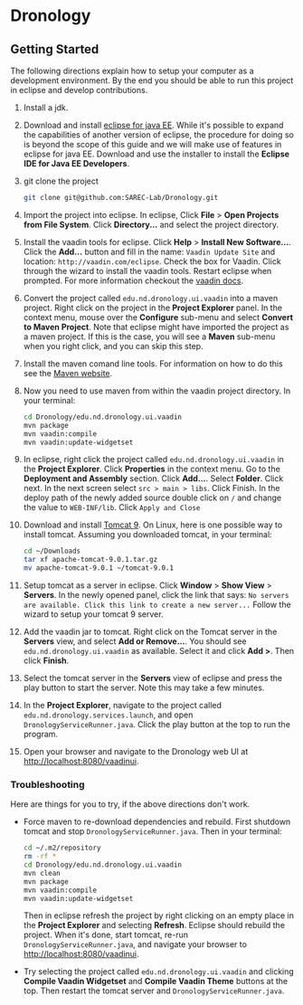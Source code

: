 # Dronology

## Getting Started

The following directions explain how to setup your computer as a development environment. By the end you should be able to run this project in eclipse and develop contributions.

1. Install a jdk.
  
2. Download and install [eclipse for java EE](https://www.eclipse.org/home/index.php). While it's possible to expand the capabilities of another version of eclipse, the procedure for doing so is beyond the scope of this guide and we will make use of features in eclipse for java EE. Download and use the installer to install the **Eclipse IDE for Java EE Developers**.

3. git clone the project
	```bash
	git clone git@github.com:SAREC-Lab/Dronology.git
	```

4. Import the project into eclipse. In eclipse, Click **File** > **Open Projects from File System**. Click **Directory...** and select the project directory.

5. Install the vaadin tools for eclipse. Click **Help** > **Install New Software...**. Click the **Add...** button and fill in the name: `Vaadin Update Site` and location: `http://vaadin.com/eclipse`. Check the box for Vaadin. Click through the wizard to install the vaadin tools. Restart eclipse when prompted. For more information checkout the [vaadin docs](https://vaadin.com/docs/framework/installing/installing-eclipse.html).

6. Convert the project called `edu.nd.dronology.ui.vaadin` into a maven project. Right click on the project in the **Project Explorer** panel. In the context menu, mouse over the **Configure** sub-menu and select **Convert to Maven Project**. Note that eclipse might have imported the project as a maven project. If this is the case, you will see a **Maven** sub-menu when you right click, and you can skip this step.

7. Install the maven comand line tools. For information on how to do this see the [Maven website](https://maven.apache.org/).

8. Now you need to use maven from within the vaadin project directory. In your terminal:
	```bash
	cd Dronology/edu.nd.dronology.ui.vaadin
	mvn package
	mvn vaadin:compile
	mvn vaadin:update-widgetset
	```

9. In eclipse, right click the project called `edu.nd.dronology.ui.vaadin` in the **Project Explorer**. Click **Properties** in the context menu. Go to the **Deployment and Assembly** section. Click **Add...**. Select **Folder**. Click next. In the next screen select `src > main > libs`. Click Finish. In the deploy path of the newly added source double click on `/` and change the value to `WEB-INF/lib`. Click `Apply and Close`

10. Download and install [Tomcat 9](https://tomcat.apache.org/download-90.cgi). On Linux, here is one possible way to install tomcat. Assuming you downloaded tomcat, in your terminal:
	```bash
	cd ~/Downloads
	tar xf apache-tomcat-9.0.1.tar.gz
	mv apache-tomcat-9.0.1 ~/tomcat-9.0.1
	```
	
11. Setup tomcat as a server in eclipse. Click **Window** > **Show View** > **Servers**. In the newly opened panel, click the link that says: `No servers are available. Click this link to create a new server...` Follow the wizard to setup your tomcat 9 server.

12. Add the vaadin jar to tomcat. Right click on the Tomcat server in the **Servers** view, and select **Add or Remove...**. You should see `edu.nd.dronology.ui.vaadin` as available. Select it and click **Add >**. Then click **Finish**.

13. Select the tomcat server in the **Servers** view of eclipse and press the play button to start the server. Note this may take a few minutes.

14. In the **Project Explorer**, navigate to the project called `edu.nd.dronology.services.launch`, and open `DronologyServiceRunner.java`. Click the play button at the top to run the program. 

15. Open your browser and navigate to the Dronology web UI at [http://localhost:8080/vaadinui](http://localhost:8080/vaadinui).

### Troubleshooting

Here are things for you to try, if the above directions don't work.

* Force maven to re-download dependencies and rebuild. First shutdown tomcat and stop `DronologyServiceRunner.java`. Then in your terminal:
	```bash
	cd ~/.m2/repository
	rm -rf *
	cd Dronology/edu.nd.dronology.ui.vaadin
	mvn clean
	mvn package
	mvn vaadin:compile
	mvn vaadin:update-widgetset
	```
	Then in eclipse refresh the project by right clicking on an empty place in the **Project Explorer** and selecting **Refresh**. Eclipse should rebuild the project. When it's done, start tomcat, re-run `DronologyServiceRunner.java`, and navigate your browser to [http://localhost:8080/vaadinui](http://localhost:8080/vaadinui).

* Try selecting the project called `edu.nd.dronology.ui.vaadin` and clicking **Compile Vaadin Widgetset** and **Compile Vaadin Theme** buttons at the top. Then restart the tomcat server and `DronologyServiceRunner.java`.